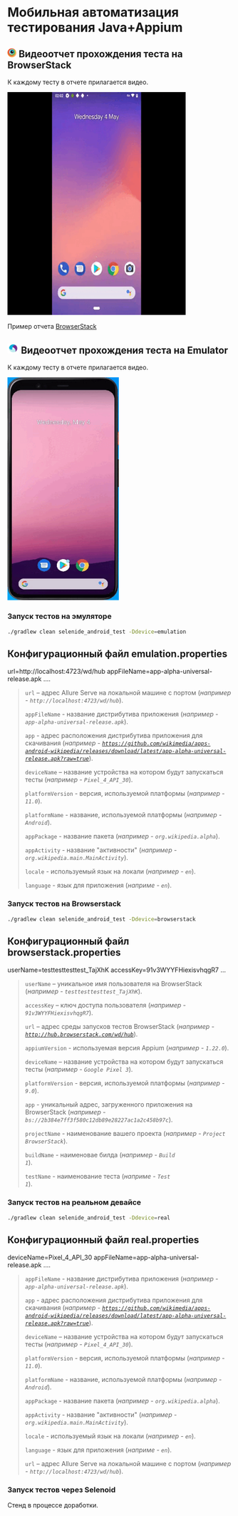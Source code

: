 # Мобильная автоматизация тестирования Java+Appium

## <img width="4%" title="BrowserStack" src="src/test/resources/media/bStack.png"> Видеоотчет прохождения теста на BrowserStack 
К каждому тесту в отчете прилагается видео.
<p align="left">
  <img title="Emulation video" src="src/test/resources/media/BrowserStack.gif" width="400" height="500">
</p>

Пример отчета [BrowserStack](https://app-automate.browserstack.com/builds/24b289c72cfb524a615158210ef883ff2b97cf11/sessions/3e2600e31475600b0d45416d0cabc7b8d8bfa11f?auth_token=2bdeb033605fe5cb997c1bb117345a56996bb6cab4ba10f5dde0580c79858bfd)

## <img width="5%" title="Appium" src="src/test/resources/media/Appium.png"> Видеоотчет прохождения теста на Emulator
К каждому тесту в отчете прилагается видео.
<p align="left">
  <img title="Emulation video" src="src/test/resources/media/Emulation.gif" width="250" height="500">
</p>


### Запуск тестов на эмуляторе

```bash
./gradlew clean selenide_android_test -Ddevice=emulation
```
## Конфигурационный файл emulation.properties
url=http://localhost:4723/wd/hub
appFileName=app-alpha-universal-release.apk
....

> <code>url</code> – адрес Allure Serve на локальной машине с портом (_например - <code>http://localhost:4723/wd/hub</code>_).
>
> <code>appFileName</code> - название дистрибутива приложения (_например - <code>app-alpha-universal-release.apk</code>_).
>
> <code>app</code> - адрес расположения дистрибутива приложения для скачивания (_например - <code>https://github.com/wikimedia/apps-android-wikipedia/releases/download/latest/app-alpha-universal-release.apk?raw=true</code>_).
>
> <code>deviceName</code> – название устройства на котором будут запускаться тесты (_например - <code>Pixel_4_API_30</code>_).
>
> <code>platformVersion</code> - версия, используемой платформы (_например - <code>11.0</code>_).
>
> <code>platformName</code> - название, используемой платформы (_например - <code>Android</code>_).
>
> <code>appPackage</code> - название пакета (_например - <code>org.wikipedia.alpha</code>_).
>
> <code>appActivity</code> - название "активности" (_например - <code>org.wikipedia.main.MainActivity</code>_).
>
> <code>locale</code> - используемый язык на локали (_например - <code>en</code>_).
>
><code>language</code> - язык для приложения (_наприме - <code>en</code>_).


### Запуск тестов на Browserstack

```bash
./gradlew clean selenide_android_test -Ddevice=browserstack
```

## Конфигурационный файл browserstack.properties
userName=testtesttesttest_TajXhK
accessKey=91v3WYYFHiexisvhqgR7
...

> <code>userName</code> – уникальное имя пользователя на BrowserStack (_например - <code>testtesttesttest_TajXhK</code>_).
>
> <code>accessKey</code> – ключ доступа пользователя (_например - <code>91v3WYYFHiexisvhqgR7</code>_).
>
> <code>url</code> – адрес среды запусков тестов BrowserStack (_например - <code>http://hub.browserstack.com/wd/hub</code>_).
>
> <code>appiumVersion</code> - используемая версия Appium (_например - <code>1.22.0</code>_).
>
> <code>deviceName</code> – название устройства на котором будут запускаться тесты (_например - <code>Google Pixel 3</code>_).
>
> <code>platformVersion</code> - версия, используемой платформы (_например - <code>9.0</code>_).
>
> <code>app</code> - уникальный адрес, загруженного приложения на BrowserStack (_например - <code>bs://2b384e7ff3f580c12db89e28227ac1a2c458b97c</code>_).
>
> <code>projectName</code> - наименование вашего проекта (_например - <code>Project BrowserStack</code>_).
>
> <code>buildName</code> - наименовае билда (_например - <code>Build 1</code>_).
>
><code>testName</code> - наименование теста (_наприме - <code>Test 1</code>_).



### Запуск тестов на реальном девайсе

```bash
./gradlew clean selenide_android_test -Ddevice=real
```

## Конфигурационный файл real.properties
deviceName=Pixel_4_API_30
appFileName=app-alpha-universal-release.apk
....

> <code>appFileName</code> - название дистрибутива приложения (_например - <code>app-alpha-universal-release.apk</code>_).
>
> <code>app</code> - адрес расположения дистрибутива приложения для скачивания (_например - <code>https://github.com/wikimedia/apps-android-wikipedia/releases/download/latest/app-alpha-universal-release.apk?raw=true</code>_).
>
> <code>deviceName</code> – название устройства на котором будут запускаться тесты (_например - <code>Pixel_4_API_30</code>_).
>
> <code>platformVersion</code> - версия, используемой платформы (_например - <code>11.0</code>_).
>
> <code>platformName</code> - название, используемой платформы (_например - <code>Android</code>_).
>
> <code>appPackage</code> - название пакета (_например - <code>org.wikipedia.alpha</code>_).
>
> <code>appActivity</code> - название "активности" (_например - <code>org.wikipedia.main.MainActivity</code>_).
>
> <code>locale</code> - используемый язык на локали (_например - <code>en</code>_).
>
><code>language</code> - язык для приложения (_наприме - <code>en</code>_).
>
> <code>url</code> – адрес Allure Serve на локальной машине с портом (_например - <code>http://localhost:4723/wd/hub</code>_).


### Запуск тестов через Selenoid
Стенд в процессе доработки.
